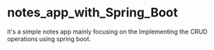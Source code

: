 # notes_app_with_Spring_Boot
it's a simple notes app mainly focusing on the Implementing the CRUD operations using spring boot.

